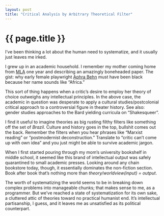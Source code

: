 ```yaml
---
layout: post
title: "Critical Analysis by Arbitrary Theoretical Filter"
---
```


{{ page.title }}
================

I’ve been thinking a lot about the human need to systematize, and it usually just leaves me irked.

I grew up in an academic household. I remember my mother coming home from [MLA](http://www.mla.org/convention) one year and describing an amazingly boneheaded paper. The gist: why early female playwright [Aphra Behn](http://en.wikipedia.org/wiki/Aphra_Behn) must have been black because her name sounds like “Africa.”

This sort of thing happens when a critic’s desire to employ her theory of choice outweighs any intellectual principles. In the above case, the academic in question was desperate to apply a cultural studies/postcolonial critical approach to a controversial figure in theater history. See also: gender studies approaches to the Bard yielding curricula on “Shakesqueer”.

I find it useful to imagine theories as big rusting filthy filters like something off the set of *Brazil*. Culture and history goes in the top, bullshit comes out the back. Remember the filters when you hear phrases like “Marxist reading” or “postmodernist deconstruction.” Translate to “critic can’t come up with own idea” and you just might be able to survive academic jargon.

When I first started pouring through my mom’s university bookshelf in middle school, it seemed like this brand of intellectual output was safely quarantined to small academic presses. Looking around any chain bookstore today, though, it essentially dominates the non-fiction section. Book after book that’s nothing more than *theory/worldview(input) = output*.

The worth of systematizing the world seems to be in breaking down complex problems into manageable chunks; that makes sense to me, as a programmer. But we’ve reached a state of systematization for its own sake, a cluttered attic of theories toward no practical humanist end. It’s intellectual partisanship, I guess, and it leaves me as unsatisfied as its political counterpart.
